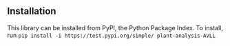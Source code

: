 ## Installation

This library can be installed from PyPI, the Python Package Index. To install, run ```pip install -i https://test.pypi.org/simple/ plant-analysis-AVLL```